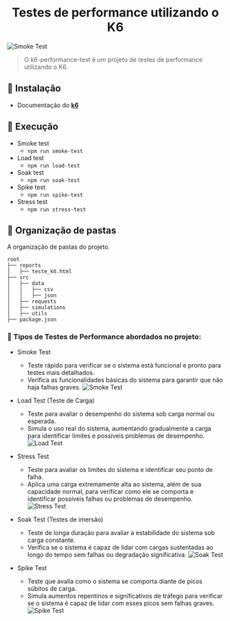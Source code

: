 <h1 align="center">Testes de performance utilizando o K6</h1>

![Smoke Test](https://miro.medium.com/v2/resize:fit:1200/1*7GJjohi1b8_-1de5IV5eog.png)

> O k6-performance-test é um projeto de testes de performance utilizando o K6.

## :scroll: Instalação

- Documentação do [**k6**](https://k6.io/docs/getting-started/installation/)

## :scroll: Execução

- Smoke test 
  -  ```npm run smoke-test```
- Load test 
  -  ```npm run load-test```
- Soak test 
  -  ```npm run soak-test```
- Spike test 
  -  ```npm run spike-test```
- Stress test 
  -  ```npm run stress-test```

## :open_file_folder: Organização de pastas

A organização de pastas do projeto.

```
root
├── reports
│   ├── teste_k6.html
├── src
│   ├── data
│   │   ├── csv
│   │   ├── json
│   ├── requests
│   ├── simulations
│   ├── utils
├── package.json
```


### :wrench: Tipos de Testes de Performance abordados no projeto:  
- Smoke Test
  - Teste rápido para verificar se o sistema está funcional e pronto para testes mais detalhados.
  - Verifica as funcionalidades básicas do sistema para garantir que não haja falhas graves.
![Smoke Test](https://k6.io/docs/static/243effef66c366044cc692f439cfb9a3/448f2/smoke-test.png)


- Load Test (Teste de Carga)
  - Teste para avaliar o desempenho do sistema sob carga normal ou esperada.
  - Simula o uso real do sistema, aumentando gradualmente a carga para identificar limites e possíveis problemas de desempenho.
![Load Test](https://k6.io/docs/static/53c756573c738528633ed7b67a7819df/52df6/load-test.png)

- Stress Test 
  - Teste para avaliar os limites do sistema e identificar seu ponto de falha.
  - Aplica uma carga extremamente alta ao sistema, além de sua capacidade normal, para verificar como ele se comporta e identificar possíveis falhas ou problemas de desempenho.
![Stress Test](https://k6.io/docs/static/5a1571e3a4df83a907e0346e586c784f/e134c/stress-test.png)

- Soak Test (Testes de imersão)
  - Teste de longa duração para avaliar a estabilidade do sistema sob carga constante.
  - Verifica se o sistema é capaz de lidar com cargas sustentadas ao longo do tempo sem falhas ou degradação significativa.
![Soak Test](https://k6.io/docs/static/d0a41ac91b107891e1fe9ef45d410e5b/deb37/soak-test.png)

- Spike Test
  - Teste que avalia como o sistema se comporta diante de picos súbitos de carga.
  - Simula aumentos repentinos e significativos de tráfego para verificar se o sistema é capaz de lidar com esses picos sem falhas graves.
![Spike Test](https://www.ubik-ingenierie.com/wp-content/uploads/2019/01/Spike-Test.png)

